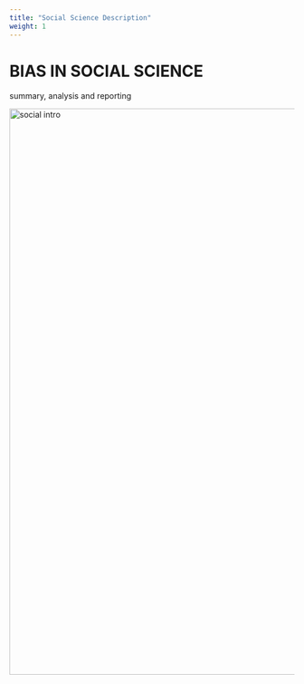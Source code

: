 ```yaml
---
title: "Social Science Description"
weight: 1
---
```


# BIAS IN SOCIAL SCIENCE

 summary, analysis and reporting



<img src="/images/illustrations/chase-chappell-m29D0DvAhF0-unsplash.jpg" alt="social intro" width="1000"/>

